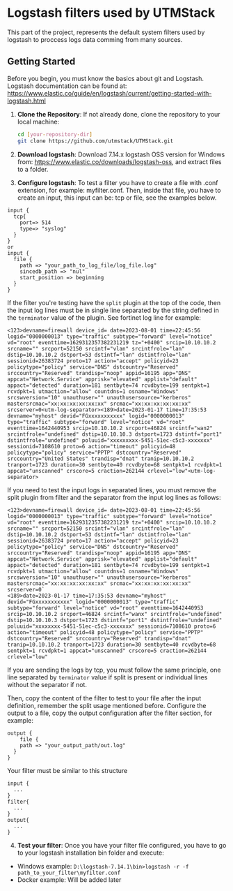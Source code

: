 # Logstash filters used by UTMStack
This part of the project, represents the default system filters used by logstash to proccess logs data comming from many sources.

## Getting Started
Before you begin, you must know the basics about git and Logstash. Logstash documentation can be found at: https://www.elastic.co/guide/en/logstash/current/getting-started-with-logstash.html

1. **Clone the Repository**: If not already done, clone the repository to your local machine:
   ```bash
   cd [your-repository-dir]
   git clone https://github.com/utmstack/UTMStack.git
    ```

2. **Download logstash**: Download 7.14.x logstash OSS version for Windows from: https://www.elastic.co/downloads/logstash-oss, and extract files to a folder.

3. **Configure logstash**: To test a filter you have to create a file with .conf extension, for example: myfilter.conf. Then, inside that file, you have to create an input, this input can be: tcp or file, see the examples below.

```
input {
  tcp{
    port=> 514
    type=> "syslog"
  }
}
or
input {
  file {
    path => "your_path_to_log_file/log_file.log"
	sincedb_path => "nul"
	start_position => beginning
  }
}
```
If the filter you're testing have the `split` plugin at the top of the code, then the input log lines must be in single line separated by the string defined in the `terminator` value of the plugin. See fortinet log line for example:

`<123>devname=firewall device_id= date=2023-08-01 time=22:45:56 logid="0000000013" type="traffic" subtype="forward" level="notice" vd="root" eventtime=1629312357382231219 tz="+0400" srcip=10.10.10.2 srcname="" srcport=52150 srcintf="vlan" srcintfrole="lan" dstip=10.10.10.2 dstport=53 dstintf="lan" dstintfrole="lan" sessionid=26383724 proto=17 action="accept" policyid=23 policytype="policy" service="DNS" dstcountry="Reserved" srccountry="Reserved" trandisp="noop" appid=16195 app="DNS" appcat="Network.Service" apprisk="elevated" applist="default" appact="detected" duration=181 sentbyte=74 rcvdbyte=199 sentpkt=1 rcvdpkt=1 utmaction="allow" countdns=1 osname="Windows" srcswversion="10" unauthuser="" unauthusersource="kerberos" mastersrcmac="xx:xx:xx:xx:xx:xx" srcmac="xx:xx:xx:xx:xx:xx" srcserver=0<utm-log-separator><189>date=2023-01-17 time=17:35:53 devname="myhost" devid="FGxxxxxxxxxxx" logid="0000000013" type="traffic" subtype="forward" level="notice" vd="root" eventtime=1642440953 srcip=10.10.10.2 srcport=46824 srcintf="wan2" srcintfrole="undefined" dstip=10.10.10.3 dstport=1723 dstintf="port1" dstintfrole="undefined" poluuid="xxxxxxxxx-5451-51ec-c5c3-xxxxxxx" sessionid=7108610 proto=6 action="timeout" policyid=48 policytype="policy" service="PPTP" dstcountry="Reserved" srccountry="United States" trandisp="dnat" tranip=10.10.10.2 tranport=1723 duration=30 sentbyte=40 rcvdbyte=68 sentpkt=1 rcvdpkt=1 appcat="unscanned" crscore=5 craction=262144 crlevel="low"<utm-log-separator>`

If you need to test the input logs in separated lines, you must remove the split plugin from filter and the separator from the input log lines as follows:
```
<123>devname=firewall device_id= date=2023-08-01 time=22:45:56 logid="0000000013" type="traffic" subtype="forward" level="notice" vd="root" eventtime=1629312357382231219 tz="+0400" srcip=10.10.10.2 srcname="" srcport=52150 srcintf="vlan" srcintfrole="lan" dstip=10.10.10.2 dstport=53 dstintf="lan" dstintfrole="lan" sessionid=26383724 proto=17 action="accept" policyid=23 policytype="policy" service="DNS" dstcountry="Reserved" srccountry="Reserved" trandisp="noop" appid=16195 app="DNS" appcat="Network.Service" apprisk="elevated" applist="default" appact="detected" duration=181 sentbyte=74 rcvdbyte=199 sentpkt=1 rcvdpkt=1 utmaction="allow" countdns=1 osname="Windows" srcswversion="10" unauthuser="" unauthusersource="kerberos" mastersrcmac="xx:xx:xx:xx:xx:xx" srcmac="xx:xx:xx:xx:xx:xx" srcserver=0`
<189>date=2023-01-17 time=17:35:53 devname="myhost" devid="FGxxxxxxxxxxx" logid="0000000013" type="traffic" subtype="forward" level="notice" vd="root" eventtime=1642440953 srcip=10.10.10.2 srcport=46824 srcintf="wanx" srcintfrole="undefined" dstip=10.10.10.3 dstport=1723 dstintf="port1" dstintfrole="undefined" poluuid="xxxxxxxx-5451-51ec-c5c3-xxxxxxx" sessionid=7108610 proto=6 action="timeout" policyid=48 policytype="policy" service="PPTP" dstcountry="Reserved" srccountry="Reserved" trandisp="dnat" tranip=10.10.10.2 tranport=1723 duration=30 sentbyte=40 rcvdbyte=68 sentpkt=1 rcvdpkt=1 appcat="unscanned" crscore=5 craction=262144 crlevel="low"
```

If you are sending the logs by tcp, you must follow the same principle, one line separated by `terminator` value if split is present or individual lines without the separator if not.

Then, copy the content of the filter to test to your file after the input definition, remember the split usage mentioned before. Configure the output to a file, copy the output configuration after the filter section, for example:

```
output {
    file {
    path => "your_output_path/out.log"
  }
}
```

Your filter must be similar to this structure
```
input {
  ...
}
filter{
  ...  
}
output{
  ...
}
```

4. **Test your filter**: Once you have your filter file configured, you have to go to your logstash installation bin folder and execute:
  - Windows example: `D:\logstash-7.14.1\bin>logstash -r -f path_to_your_filter\myfilter.conf`
  - Docker example: Will be added later

